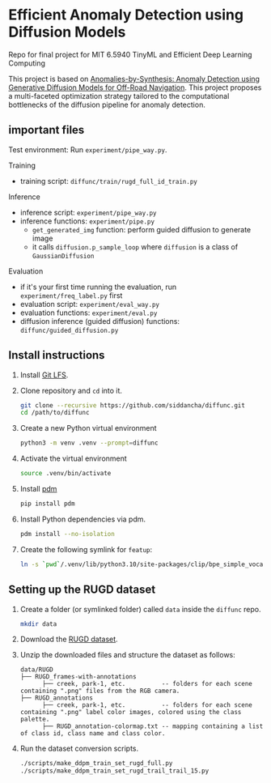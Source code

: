 # Efficient Anomaly Detection using Diffusion Models
Repo for final project for MIT 6.5940 TinyML and Efficient Deep Learning Computing

This project is based on [Anomalies-by-Synthesis: Anomaly Detection using Generative Diffusion Models for Off-Road Navigation](https://bit.ly/anomalies-by-synthesis). This project proposes a multi-faceted optimization strategy tailored to the computational bottlenecks of the diffusion pipeline for anomaly detection.

## important files
Test environment: Run `experiment/pipe_way.py`.

Training
- training script: `diffunc/train/rugd_full_id_train.py`

Inference
- inference script: `experiment/pipe_way.py`
- inference functions: `experiment/pipe.py`
   - `get_generated_img` function: perform guided diffusion to generate image
   - it calls `diffusion.p_sample_loop` where  `diffusion` is a class of  `GaussianDiffusion`

Evaluation
- if it's your first time running the evaluation, run `experiment/freq_label.py` first
- evaluation script: `experiment/eval_way.py`
- evaluation functions: `experiment/eval.py`
- diffusion inference (guided diffusion) functions: `diffunc/guided_diffusion.py`

## Install instructions

1. Install [Git LFS](https://git-lfs.com/).

2. Clone repository and `cd` into it.
   ```bash
   git clone --recursive https://github.com/siddancha/diffunc.git
   cd /path/to/diffunc
   ```

3. Create a new Python virtual environment
   ```bash
   python3 -m venv .venv --prompt=diffunc
   ```

4. Activate the virtual environment
   ```bash
   source .venv/bin/activate
   ```

5. Install [pdm](https://pdm.fming.dev/)
   ```bash
   pip install pdm
   ```

6. Install Python dependencies via pdm.
   ```bash
   pdm install --no-isolation
   ```

7. Create the following symlink for `featup`:
   ```bash
   ln -s `pwd`/.venv/lib/python3.10/site-packages/clip/bpe_simple_vocab_16e6.txt.gz .venv/lib/python3.10/site-packages/featup/featurizers/maskclip/
   ```

## Setting up the RUGD dataset
1. Create a folder (or symlinked folder) called `data` inside the `diffunc` repo.
   ```bash
   mkdir data
   ```

2. Download the [RUGD dataset](http://rugd.vision/).

3. Unzip the downloaded files and structure the dataset as follows:
   ```
   data/RUGD
   ├── RUGD_frames-with-annotations
         ├── creek, park-1, etc.          -- folders for each scene containing ".png" files from the RGB camera.
   ├── RUGD_annotations
         ├── creek, park-1, etc.          -- folders for each scene containing ".png" label color images, colored using the class palette.
         ├── RUGD_annotation-colormap.txt -- mapping containing a list of class id, class name and class color.
   ```

4. Run the dataset conversion scripts.
   ```bash
   ./scripts/make_ddpm_train_set_rugd_full.py
   ./scripts/make_ddpm_train_set_rugd_trail_trail_15.py
   ```

